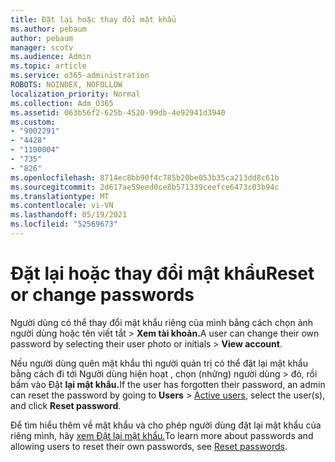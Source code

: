 ```yaml
---
title: Đặt lại hoặc thay đổi mật khẩu
ms.author: pebaum
author: pebaum
manager: scotv
ms.audience: Admin
ms.topic: article
ms.service: o365-administration
ROBOTS: NOINDEX, NOFOLLOW
localization_priority: Normal
ms.collection: Adm_O365
ms.assetid: 063b56f2-625b-4520-99db-4e92941d3940
ms.custom:
- "9002291"
- "4428"
- "1100004"
- "735"
- "826"
ms.openlocfilehash: 8714ec8bb90f4c785b20be053b35ca213dd8c61b
ms.sourcegitcommit: 2d617ae59eed0ce8b571339ceefce6473c03b94c
ms.translationtype: MT
ms.contentlocale: vi-VN
ms.lasthandoff: 05/19/2021
ms.locfileid: "52569673"
---
```

# <a name="reset-or-change-passwords"></a><span data-ttu-id="c954b-102">Đặt lại hoặc thay đổi mật khẩu</span><span class="sxs-lookup"><span data-stu-id="c954b-102">Reset or change passwords</span></span>

<span data-ttu-id="c954b-103">Người dùng có thể thay đổi mật khẩu riêng của mình bằng cách chọn ảnh người dùng hoặc tên viết tắt > **Xem tài khoản.**</span><span class="sxs-lookup"><span data-stu-id="c954b-103">A user can change their own password by selecting their user photo or initials > **View account**.</span></span>
  
<span data-ttu-id="c954b-104">Nếu người dùng quên mật khẩu thì người quản trị có thể đặt lại mật khẩu bằng cách đi tới Người dùng hiện hoạt , chọn (những) người dùng  >  [](https://portal.office.com/adminportal/home#/users)đó, rồi bấm vào Đặt **lại mật khẩu.**</span><span class="sxs-lookup"><span data-stu-id="c954b-104">If the user has forgotten their password, an admin can reset the password by going to **Users** > [Active users](https://portal.office.com/adminportal/home#/users), select the user(s), and click **Reset password**.</span></span>
  
<span data-ttu-id="c954b-105">Để tìm hiểu thêm về mật khẩu và cho phép người dùng đặt lại mật khẩu của riêng mình, hãy [xem Đặt lại mật khẩu.](/microsoft-365/admin/add-users/reset-passwords)</span><span class="sxs-lookup"><span data-stu-id="c954b-105">To learn more about passwords and allowing users to reset their own passwords, see [Reset passwords](/microsoft-365/admin/add-users/reset-passwords).</span></span>
